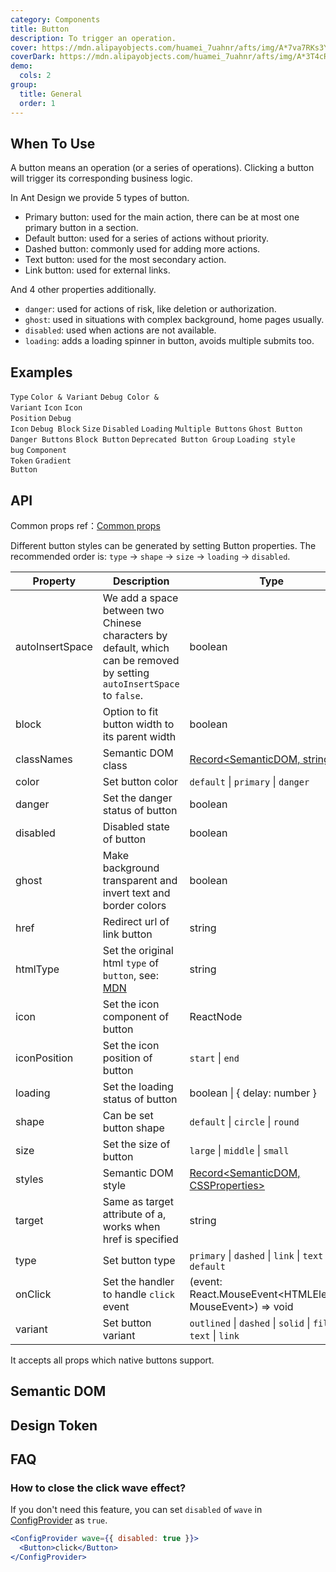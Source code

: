 ```yaml
---
category: Components
title: Button
description: To trigger an operation.
cover: https://mdn.alipayobjects.com/huamei_7uahnr/afts/img/A*7va7RKs3YzIAAAAAAAAAAAAADrJ8AQ/original
coverDark: https://mdn.alipayobjects.com/huamei_7uahnr/afts/img/A*3T4cRqxH9-8AAAAAAAAAAAAADrJ8AQ/original
demo:
  cols: 2
group:
  title: General
  order: 1
---
```


## When To Use

A button means an operation (or a series of operations). Clicking a button will trigger its corresponding business logic.

In Ant Design we provide 5 types of button.

- Primary button: used for the main action, there can be at most one primary button in a section.
- Default button: used for a series of actions without priority.
- Dashed button: commonly used for adding more actions.
- Text button: used for the most secondary action.
- Link button: used for external links.

And 4 other properties additionally.

- `danger`: used for actions of risk, like deletion or authorization.
- `ghost`: used in situations with complex background, home pages usually.
- `disabled`: used when actions are not available.
- `loading`: adds a loading spinner in button, avoids multiple submits too.

## Examples

<!-- prettier-ignore -->
<code src="./demo/basic.tsx">Type</code>
<code src="./demo/color-variant.tsx">Color & Variant</code>
<code src="./demo/debug-color-variant.tsx" debug>Debug Color & Variant</code>
<code src="./demo/icon.tsx">Icon</code>
<code src="./demo/icon-position.tsx" version="5.17.0">Icon Position</code>
<code src="./demo/debug-icon.tsx" debug>Debug Icon</code>
<code src="./demo/debug-block.tsx" debug>Debug Block</code>
<code src="./demo/size.tsx">Size</code>
<code src="./demo/disabled.tsx">Disabled</code>
<code src="./demo/loading.tsx">Loading</code>
<code src="./demo/multiple.tsx">Multiple Buttons</code>
<code src="./demo/ghost.tsx">Ghost Button</code>
<code src="./demo/danger.tsx">Danger Buttons</code>
<code src="./demo/block.tsx">Block Button</code>
<code src="./demo/legacy-group.tsx" debug>Deprecated Button Group</code>
<code src="./demo/chinese-chars-loading.tsx" debug>Loading style bug</code>
<code src="./demo/component-token.tsx" debug>Component Token</code>
<code src="./demo/linear-gradient.tsx">Gradient Button</code>

## API

Common props ref：[Common props](/docs/react/common-props)

Different button styles can be generated by setting Button properties. The recommended order is: `type` -> `shape` -> `size` -> `loading` -> `disabled`.

| Property | Description | Type | Default | Version |
| --- | --- | --- | --- | --- |
| autoInsertSpace | We add a space between two Chinese characters by default, which can be removed by setting `autoInsertSpace` to `false`. | boolean | `true` | 5.17.0 |
| block | Option to fit button width to its parent width | boolean | false |  |
| classNames | Semantic DOM class | [Record<SemanticDOM, string>](#semantic-dom) | - | 5.4.0 |
| color | Set button color | `default` \| `primary` \| `danger` | `default` | 5.20.0 |
| danger | Set the danger status of button | boolean | false |  |
| disabled | Disabled state of button | boolean | false |  |
| ghost | Make background transparent and invert text and border colors | boolean | false |  |
| href | Redirect url of link button | string | - |  |
| htmlType | Set the original html `type` of `button`, see: [MDN](https://developer.mozilla.org/en-US/docs/Web/HTML/Element/button#attr-type) | string | `button` |  |
| icon | Set the icon component of button | ReactNode | - |  |
| iconPosition | Set the icon position of button | `start` \| `end` | `start` | 5.17.0 |
| loading | Set the loading status of button | boolean \| { delay: number } | false |  |
| shape | Can be set button shape | `default` \| `circle` \| `round` | `default` |  |
| size | Set the size of button | `large` \| `middle` \| `small` | `middle` |  |
| styles | Semantic DOM style | [Record<SemanticDOM, CSSProperties>](#semantic-dom) | - | 5.4.0 |
| target | Same as target attribute of a, works when href is specified | string | - |  |
| type | Set button type | `primary` \| `dashed` \| `link` \| `text` \| `default` | `default` |  |
| onClick | Set the handler to handle `click` event | (event: React.MouseEvent<HTMLElement, MouseEvent>) => void | - |  |
| variant | Set button variant | `outlined` \| `dashed` \| `solid` \| `filled` \| `text` \| `link` | `outlined` | 5.20.0 |

It accepts all props which native buttons support.

## Semantic DOM

<code src="./demo/_semantic.tsx" simplify="true"></code>

## Design Token

<ComponentTokenTable component="Button"></ComponentTokenTable>

## FAQ

### How to close the click wave effect?

If you don't need this feature, you can set `disabled` of `wave` in [ConfigProvider](/components/config-provider#api) as `true`.

```jsx
<ConfigProvider wave={{ disabled: true }}>
  <Button>click</Button>
</ConfigProvider>
```

<style>
.site-button-ghost-wrapper {
  padding: 16px;
  background: rgb(190, 200, 200);
}
</style>
